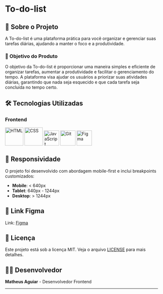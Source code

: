 # To-do-list

## 🚀 Sobre o Projeto

A To-do-list é uma plataforma prática para você organizar e gerenciar suas tarefas diárias, ajudando a manter o foco e a produtividade.

### 🎯 Objetivo do Produto

O objetivo da To-do-list é proporcionar uma maneira simples e eficiente de organizar tarefas, aumentar a produtividade e facilitar o gerenciamento do tempo. 
A plataforma visa ajudar os usuários a priorizar suas atividades diárias, garantindo que nada seja esquecido e que cada tarefa seja concluída no tempo certo.

## 🛠️ Tecnologias Utilizadas

### **Frontend**
 <div>
	<img width="60" src="https://user-images.githubusercontent.com/25181517/192158954-f88b5814-d510-4564-b285-dff7d6400dad.png" alt="HTML" title="HTML"/>
	<img width="60" src="https://user-images.githubusercontent.com/25181517/183898674-75a4a1b1-f960-4ea9-abcb-637170a00a75.png" alt="CSS" title="CSS"/>
	<img width="50" src="https://user-images.githubusercontent.com/25181517/117447155-6a868a00-af3d-11eb-9cfe-245df15c9f3f.png" alt="JavaScript" title="JavaScript"/>	
	<img width="50" src="https://user-images.githubusercontent.com/25181517/192108372-f71d70ac-7ae6-4c0d-8395-51d8870c2ef0.png" alt="Git" title="Git"/>	
	<img width="50" src="https://user-images.githubusercontent.com/25181517/189715289-df3ee512-6eca-463f-a0f4-c10d94a06b2f.png" alt="Figma" title="Figma"/>	
          
	 
	
	
</div>


## 📱 Responsividade

O projeto foi desenvolvido com abordagem mobile-first e inclui breakpoints customizados:
- **Mobile**: < 640px
- **Tablet**: 640px - 1244px  
- **Desktop**: > 1244px

## 🎨 Link Figma
Link: [Figma](https://www.figma.com/design/ajH2moeKCLj01rakuefNxm/Lista-de-Compras--Community-?node-id=109-67&m=dev)

## 📄 Licença

Este projeto está sob a licença MIT. Veja o arquivo [LICENSE](LICENSE) para mais detalhes.

## 👨‍💻 Desenvolvedor

**Matheus Aguiar** - Desenvolvedor Frontend

---





